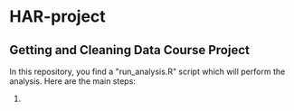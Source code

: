 HAR-project
===========
Getting and Cleaning Data Course Project
----------------------------------------

In this repository, you find a "run_analysis.R" script which will perform the analysis.
Here are the main steps:

1. 

